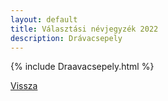 ```yaml
---
layout: default
title: Választási névjegyzék 2022
description: Drávacsepely
---
```


{% include Draavacsepely.html %}

[Vissza](./)
